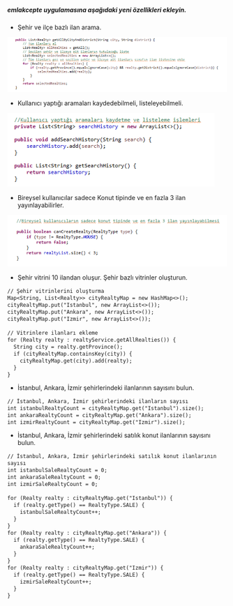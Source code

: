 ##### emlakcepte uygulamasına aşağıdaki yeni özellikleri ekleyin. 
- Şehir ve ilçe bazlı ilan arama.

![7a](7a.png)

- Kullanıcı yaptığı aramaları kaydedebilmeli, listeleyebilmeli.

![7b](7b.png)

- Bireysel kullanıcılar sadece Konut tipinde ve en fazla 3 ilan yayınlayabilirler.

![7c](7c.png)

- Şehir vitrini 10 ilandan oluşur. Şehir bazlı vitrinler oluşturun.
```
// Şehir vitrinlerini oluşturma
Map<String, List<Realty>> cityRealtyMap = new HashMap<>();
cityRealtyMap.put("Istanbul", new ArrayList<>());
cityRealtyMap.put("Ankara", new ArrayList<>());
cityRealtyMap.put("Izmir", new ArrayList<>());

// Vitrinlere ilanları ekleme
for (Realty realty : realtyService.getAllRealties()) {
  String city = realty.getProvince();
  if (cityRealtyMap.containsKey(city)) {
    cityRealtyMap.get(city).add(realty);
  }
}
```

- İstanbul, Ankara, İzmir şehirlerindeki ilanlarının sayısını bulun.
```
// İstanbul, Ankara, İzmir şehirlerindeki ilanların sayısı
int istanbulRealtyCount = cityRealtyMap.get("Istanbul").size();
int ankaraRealtyCount = cityRealtyMap.get("Ankara").size();
int izmirRealtyCount = cityRealtyMap.get("Izmir").size();
```

- İstanbul, Ankara, İzmir şehirlerindeki satılık konut ilanlarının sayısını bulun.
```
// İstanbul, Ankara, İzmir şehirlerindeki satılık konut ilanlarının sayısı
int istanbulSaleRealtyCount = 0;
int ankaraSaleRealtyCount = 0;
int izmirSaleRealtyCount = 0;

for (Realty realty : cityRealtyMap.get("Istanbul")) {
  if (realty.getType() == RealtyType.SALE) {
    istanbulSaleRealtyCount++;
  }
}
for (Realty realty : cityRealtyMap.get("Ankara")) {
  if (realty.getType() == RealtyType.SALE) {
    ankaraSaleRealtyCount++;
  }
}
for (Realty realty : cityRealtyMap.get("Izmir")) {
  if (realty.getType() == RealtyType.SALE) {
    izmirSaleRealtyCount++;
  }
}
```
